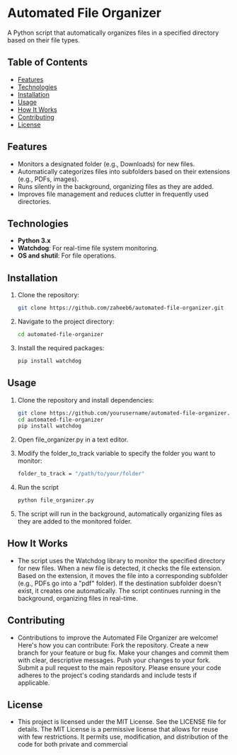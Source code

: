 # Automated File Organizer

A Python script that automatically organizes files in a specified directory based on their file types.

## Table of Contents
- [Features](#features)
- [Technologies](#technologies)
- [Installation](#installation)
- [Usage](#usage)
- [How It Works](#how-it-works)
- [Contributing](#contributing)
- [License](#license)

## Features
- Monitors a designated folder (e.g., Downloads) for new files.
- Automatically categorizes files into subfolders based on their extensions (e.g., PDFs, images).
- Runs silently in the background, organizing files as they are added.
- Improves file management and reduces clutter in frequently used directories.

## Technologies
- **Python 3.x**
- **Watchdog**: For real-time file system monitoring.
- **OS and shutil**: For file operations.

## Installation

1. Clone the repository:
   ```bash
   git clone https://github.com/zaheeb6/automated-file-organizer.git
2. Navigate to the project directory:
   ```bash
   cd automated-file-organizer
3. Install the required packages:
   ```bash
   pip install watchdog
   
## Usage
1. Clone the repository and install dependencies:
   ```bash
   git clone https://github.com/yourusername/automated-file-organizer.git
   cd automated-file-organizer
   pip install watchdog
2. Open file_organizer.py in a text editor.
  
3. Modify the folder_to_track variable to specify the folder you want to monitor:
   ```bash
   folder_to_track = "/path/to/your/folder"
4. Run the script
   ```bash
   python file_organizer.py
   
5. The script will run in the background, automatically organizing files as they are added to the monitored folder.

## How It Works
- The script uses the Watchdog library to monitor the specified directory for new files.
When a new file is detected, it checks the file extension.
Based on the extension, it moves the file into a corresponding subfolder (e.g., PDFs go into a "pdf" folder).
If the destination subfolder doesn't exist, it creates one automatically.
The script continues running in the background, organizing files in real-time.

## Contributing
- Contributions to improve the Automated File Organizer are welcome! Here's how you can contribute:
Fork the repository.
Create a new branch for your feature or bug fix.
Make your changes and commit them with clear, descriptive messages.
Push your changes to your fork.
Submit a pull request to the main repository.
Please ensure your code adheres to the project's coding standards and include tests if applicable.

## License
- This project is licensed under the MIT License. See the LICENSE file for details.
The MIT License is a permissive license that allows for reuse with few restrictions. It permits use, modification, and distribution of the code for both private and commercial
